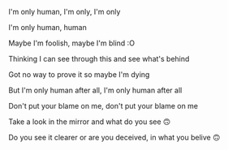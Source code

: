 I'm only human, I'm only, I'm only

I'm only human, human

Maybe I'm foolish, maybe I'm blind :O

Thinking I can see through this and see what's behind

Got no way to prove it so maybe I'm dying

But I'm only human after all, I'm only human after all

Don't put your blame on me, don't put your blame on me

Take a look in the mirror and what do you see 🙃

Do you see it clearer or are you deceived, in what you belive 🙃
